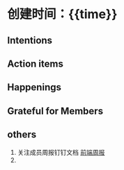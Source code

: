 # 创建时间：{{time}}

## Intentions





## Action items





## Happenings





## Grateful for Members


## others
1. 关注成员周报钉钉文档 [前端周报](https://alidocs.dingtalk.com/i/nodes/YMyQA2dXW79r9g2kfwo3vedKJzlwrZgb?utm_scene=person_space)
2. 
